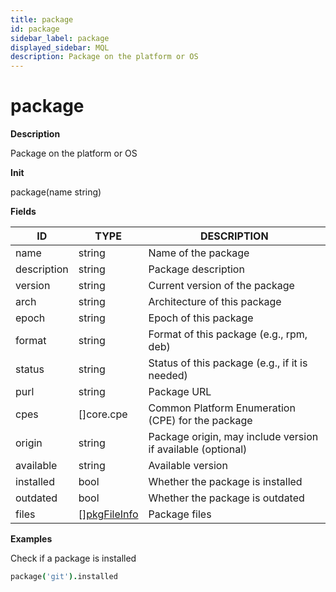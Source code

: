 ```yaml
---
title: package
id: package
sidebar_label: package
displayed_sidebar: MQL
description: Package on the platform or OS
---
```


# package

**Description**

Package on the platform or OS

**Init**

package(name string)

**Fields**

| ID          | TYPE                                    | DESCRIPTION                                                 |
| ----------- | --------------------------------------- | ----------------------------------------------------------- |
| name        | string                                  | Name of the package                                         |
| description | string                                  | Package description                                         |
| version     | string                                  | Current version of the package                              |
| arch        | string                                  | Architecture of this package                                |
| epoch       | string                                  | Epoch of this package                                       |
| format      | string                                  | Format of this package (e.g., rpm, deb)                     |
| status      | string                                  | Status of this package (e.g., if it is needed)              |
| purl        | string                                  | Package URL                                                 |
| cpes        | &#91;&#93;core.cpe                      | Common Platform Enumeration (CPE) for the package           |
| origin      | string                                  | Package origin, may include version if available (optional) |
| available   | string                                  | Available version                                           |
| installed   | bool                                    | Whether the package is installed                            |
| outdated    | bool                                    | Whether the package is outdated                             |
| files       | &#91;&#93;[pkgFileInfo](pkgfileinfo.md) | Package files                                               |

**Examples**

Check if a package is installed

```coffee
package('git').installed
```
